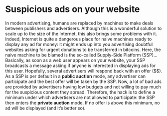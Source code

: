 # Suspicious ads on your website

In modern advertising, humans are replaced by machines to make deals between publishers and advertisers. Although this is a wonderful solution to scale up to the size of the Internet, this also brings some problems with it. Indeed, Internet is quite a dangerous place for naive machines ready to display any ad for money: it might ends up into you advertising doubtful websites asking for urgent donations to be transferred in bitcoins. Here, the naive machine to be blamed is the so-called Supply-Side Platform (SSP)... Basically, as soon as a web user appears on your website, your SSP broadcasts a message asking if anyone is interested in displaying ads for this user. Hopefully, several advertisers will respond back with an offer ($$). As a SSP is per default in a **public auction** mode, any advertiser can participate and the best offer will be taken by the SSP. Now, a lot of bad ads are provided by advertisers having low budgets and not willing to pay much for the suspicious content they spread. Therefore, the hack is to define a minimum under which advertisers are not allowed to participate: the SSP then enters the **private auction** mode. If no offer is above this minimum, no ad will be displayed (and it’s better so). 
